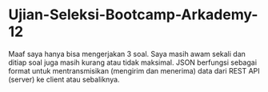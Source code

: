 # Ujian-Seleksi-Bootcamp-Arkademy-12
Maaf saya hanya bisa mengerjakan 3 soal. Saya masih awam sekali dan ditiap soal juga masih kurang atau tidak maksimal.
JSON berfungsi sebagai format untuk mentransmisikan (mengirim dan menerima) data dari REST API (server) ke client atau sebaliknya.

